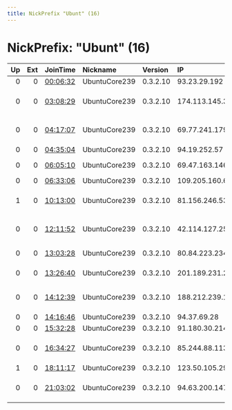 ```yaml
---
title: NickPrefix "Ubunt" (16)
---
```


# NickPrefix: "Ubunt" (16)

|   Up |   Ext | JoinTime                                                                                            | Nickname      | Version   | IP              | AS                                           | CC   |   ORp |   Dirp | OS    | Contact   |   eFamMembers |
|-----:|------:|:----------------------------------------------------------------------------------------------------|:--------------|:----------|:----------------|:---------------------------------------------|:-----|------:|-------:|:------|:----------|--------------:|
|    0 |     0 | [00:06:32](https://metrics.torproject.org/rs.html#details/E25E07DDA6EE4DD904100E291BF5F101841B57C4) | UbuntuCore239 | 0.3.2.10  | 93.23.29.192    | SFR SA                                       | fr   | 39499 |      0 | Linux | None      |             1 |
|    0 |     0 | [03:08:29](https://metrics.torproject.org/rs.html#details/524905197F7E9993466B92E3E9CDB759D937D8D9) | UbuntuCore239 | 0.3.2.10  | 174.113.145.31  | Rogers Communications Canada Inc.            | ca   | 34309 |      0 | Linux | None      |             1 |
|    0 |     0 | [04:17:07](https://metrics.torproject.org/rs.html#details/EDF1B0A471917082E8BF5A4042F9C25163541808) | UbuntuCore239 | 0.3.2.10  | 69.77.241.179   | Golden West Telecommunications Coop., In     | us   | 34761 |      0 | Linux | None      |             1 |
|    0 |     0 | [04:35:04](https://metrics.torproject.org/rs.html#details/E588AB9645CA696E9C4CED29BBBC116A306F2206) | UbuntuCore239 | 0.3.2.10  | 94.19.252.57    | SkyNet Ltd.                                  | ru   | 33465 |      0 | Linux | None      |             1 |
|    0 |     0 | [06:05:10](https://metrics.torproject.org/rs.html#details/154B412CFBAE5F327B37237B355DF2DFA4845D28) | UbuntuCore239 | 0.3.2.10  | 69.47.163.146   | WideOpenWest Finance LLC                     | us   | 33769 |      0 | Linux | None      |             1 |
|    0 |     0 | [06:33:06](https://metrics.torproject.org/rs.html#details/46E55FE7E9632FC5818B3F8963EA7C9BB4640944) | UbuntuCore239 | 0.3.2.10  | 109.205.160.62  | Teleport LLC                                 | az   | 40445 |      0 | Linux | None      |             1 |
|    1 |     0 | [10:13:00](https://metrics.torproject.org/rs.html#details/630E28ADD10C9A5FFB00197D6D933D78EA0E12A8) | UbuntuCore239 | 0.3.2.10  | 81.156.246.53   | British Telecommunications PLC               | gb   | 43090 |      0 | Linux | None      |             1 |
|    0 |     0 | [12:11:52](https://metrics.torproject.org/rs.html#details/4E290AAC03CE84A5010A77B6C70A473FC8882DD6) | UbuntuCore239 | 0.3.2.10  | 42.114.127.254  | The Corporation for Financing &amp; Promotin | vn   | 35227 |      0 | Linux | None      |             1 |
|    0 |     0 | [13:03:28](https://metrics.torproject.org/rs.html#details/A9C5C9CEA52BA01F6FCF865BC55A8E3AD816052A) | UbuntuCore239 | 0.3.2.10  | 80.84.223.234   | RFTkabel Brandenburg GmbH                    | de   | 44687 |      0 | Linux | None      |             1 |
|    0 |     0 | [13:26:40](https://metrics.torproject.org/rs.html#details/DAB196DACE07B4A8C67B6D6C271DD30844B45999) | UbuntuCore239 | 0.3.2.10  | 201.189.231.230 | TELEFu00D3NICA CHILE S.A.                    | cl   | 46023 |      0 | Linux | None      |             1 |
|    0 |     0 | [14:12:39](https://metrics.torproject.org/rs.html#details/34F37DC191CCE3B614D58204727801BEA2D6EC0D) | UbuntuCore239 | 0.3.2.10  | 188.212.239.101 | Iran Telecommunication Company PJS           | ir   | 35975 |      0 | Linux | None      |             1 |
|    0 |     0 | [14:16:46](https://metrics.torproject.org/rs.html#details/7AC53FE95EBBC8A9FFA7E43F410C1EA95F82275B) | UbuntuCore239 | 0.3.2.10  | 94.37.69.28     | Tiscali SpA                                  | it   | 33973 |      0 | Linux | None      |             1 |
|    0 |     0 | [15:32:28](https://metrics.torproject.org/rs.html#details/22C34B94FAE9BB22135A8DAB23BB97B7E33BE579) | UbuntuCore239 | 0.3.2.10  | 91.180.30.214   | Proximus NV                                  | be   | 42925 |      0 | Linux | None      |             1 |
|    0 |     0 | [16:34:27](https://metrics.torproject.org/rs.html#details/1A7B23F16A25D571EBF73A1223243285E044E597) | UbuntuCore239 | 0.3.2.10  | 85.244.88.113   | Servicos De Comunicacoes E Multimedia S.     | pt   | 35555 |      0 | Linux | None      |             1 |
|    1 |     0 | [18:11:17](https://metrics.torproject.org/rs.html#details/3E620303311CA034AE23030EB5AB3B267E2FC7ED) | UbuntuCore239 | 0.3.2.10  | 123.50.105.29   | VINI SAS                                     | pf   | 36865 |      0 | Linux | None      |             1 |
|    0 |     0 | [21:03:02](https://metrics.torproject.org/rs.html#details/3A93FDCDEE5FEF7C6CD3C26AA542A4A0782C36D9) | UbuntuCore239 | 0.3.2.10  | 94.63.200.147   | Vodafone Portugal - Communicacoes Pessoa     | pt   | 43247 |      0 | Linux | None      |             1 |
